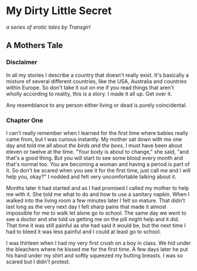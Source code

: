 # My Dirty Little Secret
_a series of erotic tales by Transgirl_

## A Mothers Tale

### Disclaimer
In all my stories I describe a country that doesn't really exist. It's basically
a mixture of several different countries, like the USA, Australia and countries
within Europe. So don't take it out on me if you read things that aren't wholly
according to reality, this is a story. I made it all up. Get over it.

Any resemblance to any person either living or dead is purely coincidental.

### Chapter One
I can't really remember when I learned for the first time where babies really
came from, but I was curious instantly. My mother sat down with me one day and
told me all about _the birds and the bees_, I must have been about eleven or
twelve at the time. "Your body is about to change," she said, "and that's a
good thing. But you will start to see some blood every month and that's normal
too. You are becoming a woman and having a period is part of it. So don't be
scared when you see it for the first time, just call me and I will help you,
okay?" I nodded and felt very uncomfortable talking about it.

Months later it had started and as I had promised I called my mother to help me
with it. She told me what to do and how to use a sanitary napkin. When I walked
into the living room a few minutes later I felt so mature. That didn't last
long as the very next day I felt sharp pains that made it almost impossible for
me to walk let alone go to school. The same day we went to see a doctor and she
told us getting me on the pill might help and it did. That time it was still
painful as she had said it would be, but the next time I had to bleed it was
less painful and I could at least go to school.

I was thirteen when I had my very first crush on a boy in class. We hid under
the bleachers where he kissed me for the first time. A few days later he put
his hand under my shirt and softly squeezed my butting breasts. I was so scared
but I didn't protest.

